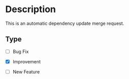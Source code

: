 # Description

This is an automatic dependency update merge request.

## Type

- [ ] Bug Fix
- [x] Improvement
- [ ] New Feature

